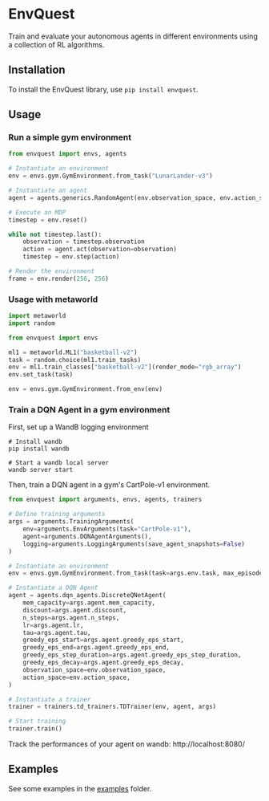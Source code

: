 # EnvQuest
Train and evaluate your autonomous agents in different environments using a collection of RL algorithms.

## Installation
To install the EnvQuest library, use `pip install envquest`.

## Usage

### Run a simple gym environment
```python
from envquest import envs, agents

# Instantiate an environment
env = envs.gym.GymEnvironment.from_task("LunarLander-v3")

# Instantiate an agent
agent = agents.generics.RandomAgent(env.observation_space, env.action_space)

# Execute an MDP
timestep = env.reset()

while not timestep.last():
    observation = timestep.observation
    action = agent.act(observation=observation)
    timestep = env.step(action)

# Render the environment
frame = env.render(256, 256)
```

### Usage with metaworld
```python
import metaworld
import random

from envquest import envs

ml1 = metaworld.ML1("basketball-v2")
task = random.choice(ml1.train_tasks)
env = ml1.train_classes["basketball-v2"](render_mode="rgb_array")
env.set_task(task)

env = envs.gym.GymEnvironment.from_env(env)
```

### Train a DQN Agent in a gym environment

First, set up a WandB logging environment
```shell
# Install wandb
pip install wandb

# Start a wandb local server
wandb server start
```

Then, train a DQN agent in a gym's CartPole-v1 environment.

```python
from envquest import arguments, envs, agents, trainers

# Define training arguments
args = arguments.TrainingArguments(
    env=arguments.EnvArguments(task="CartPole-v1"),
    agent=arguments.DQNAgentArguments(),
    logging=arguments.LoggingArguments(save_agent_snapshots=False)
)

# Instantiate an environment
env = envs.gym.GymEnvironment.from_task(task=args.env.task, max_episode_length=args.env.max_episode_length)

# Instantiate a DQN Agent
agent = agents.dqn_agents.DiscreteQNetAgent(
    mem_capacity=args.agent.mem_capacity,
    discount=args.agent.discount,
    n_steps=args.agent.n_steps,
    lr=args.agent.lr,
    tau=args.agent.tau,
    greedy_eps_start=args.agent.greedy_eps_start,
    greedy_eps_end=args.agent.greedy_eps_end,
    greedy_eps_step_duration=args.agent.greedy_eps_step_duration,
    greedy_eps_decay=args.agent.greedy_eps_decay,
    observation_space=env.observation_space,
    action_space=env.action_space,
)

# Instantiate a trainer
trainer = trainers.td_trainers.TDTrainer(env, agent, args)

# Start training
trainer.train()
```

Track the performances of your agent on wandb: http://localhost:8080/

## Examples
See some examples in the [examples](https://github.com/medric49/envquest/tree/master/examples) folder.
